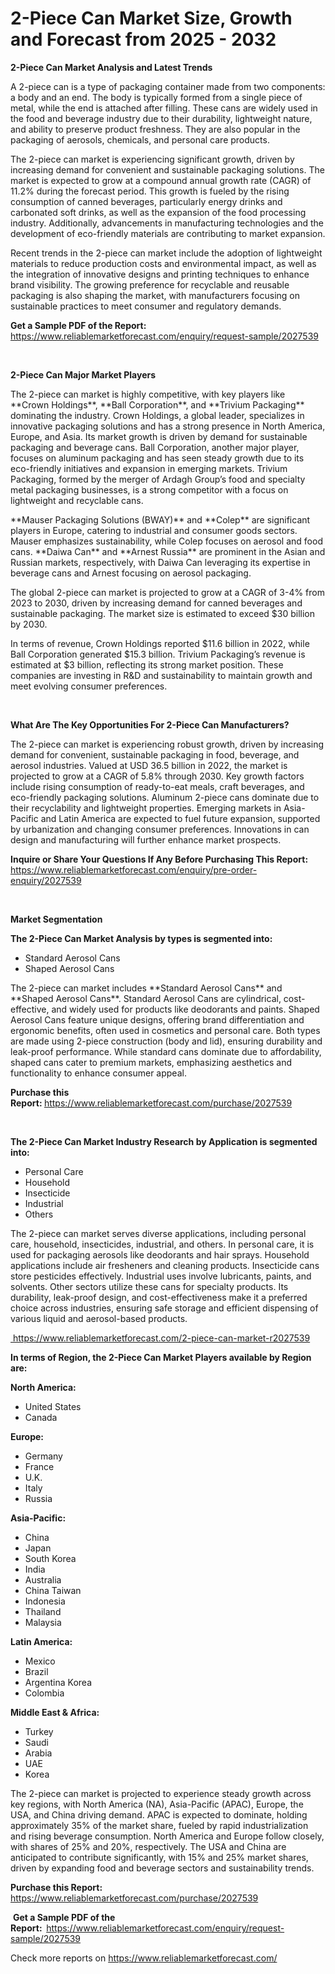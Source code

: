 <p><h1>2-Piece Can Market Size, Growth and Forecast from 2025 - 2032</h1></p><p><strong>2-Piece Can Market Analysis and Latest Trends</strong></p>
<p><p>A 2-piece can is a type of packaging container made from two components: a body and an end. The body is typically formed from a single piece of metal, while the end is attached after filling. These cans are widely used in the food and beverage industry due to their durability, lightweight nature, and ability to preserve product freshness. They are also popular in the packaging of aerosols, chemicals, and personal care products.</p><p>The 2-piece can market is experiencing significant growth, driven by increasing demand for convenient and sustainable packaging solutions. The market is expected to grow at a compound annual growth rate (CAGR) of 11.2% during the forecast period. This growth is fueled by the rising consumption of canned beverages, particularly energy drinks and carbonated soft drinks, as well as the expansion of the food processing industry. Additionally, advancements in manufacturing technologies and the development of eco-friendly materials are contributing to market expansion.</p><p>Recent trends in the 2-piece can market include the adoption of lightweight materials to reduce production costs and environmental impact, as well as the integration of innovative designs and printing techniques to enhance brand visibility. The growing preference for recyclable and reusable packaging is also shaping the market, with manufacturers focusing on sustainable practices to meet consumer and regulatory demands.</p></p>
<p><strong>Get a Sample PDF of the Report:&nbsp;</strong> <a href="https://www.reliablemarketforecast.com/enquiry/request-sample/2027539?utm_campaign=1080&utm_medium=2&utm_source=Github&utm_content=ia&utm_term=21012025&utm_id=2-piece-can">https://www.reliablemarketforecast.com/enquiry/request-sample/2027539</a></p>
<p>&nbsp;</p>
<p><strong>2-Piece Can Major Market Players</strong></p>
<p><p>The 2-piece can market is highly competitive, with key players like **Crown Holdings**, **Ball Corporation**, and **Trivium Packaging** dominating the industry. Crown Holdings, a global leader, specializes in innovative packaging solutions and has a strong presence in North America, Europe, and Asia. Its market growth is driven by demand for sustainable packaging and beverage cans. Ball Corporation, another major player, focuses on aluminum packaging and has seen steady growth due to its eco-friendly initiatives and expansion in emerging markets. Trivium Packaging, formed by the merger of Ardagh Group’s food and specialty metal packaging businesses, is a strong competitor with a focus on lightweight and recyclable cans.</p><p>**Mauser Packaging Solutions (BWAY)** and **Colep** are significant players in Europe, catering to industrial and consumer goods sectors. Mauser emphasizes sustainability, while Colep focuses on aerosol and food cans. **Daiwa Can** and **Arnest Russia** are prominent in the Asian and Russian markets, respectively, with Daiwa Can leveraging its expertise in beverage cans and Arnest focusing on aerosol packaging.</p><p>The global 2-piece can market is projected to grow at a CAGR of 3-4% from 2023 to 2030, driven by increasing demand for canned beverages and sustainable packaging. The market size is estimated to exceed $30 billion by 2030.</p><p>In terms of revenue, Crown Holdings reported $11.6 billion in 2022, while Ball Corporation generated $15.3 billion. Trivium Packaging’s revenue is estimated at $3 billion, reflecting its strong market position. These companies are investing in R&D and sustainability to maintain growth and meet evolving consumer preferences.</p></p>
<p>&nbsp;</p>
<p><strong>What Are The Key Opportunities For 2-Piece Can Manufacturers?</strong></p>
<p><p>The 2-piece can market is experiencing robust growth, driven by increasing demand for convenient, sustainable packaging in food, beverage, and aerosol industries. Valued at USD 36.5 billion in 2022, the market is projected to grow at a CAGR of 5.8% through 2030. Key growth factors include rising consumption of ready-to-eat meals, craft beverages, and eco-friendly packaging solutions. Aluminum 2-piece cans dominate due to their recyclability and lightweight properties. Emerging markets in Asia-Pacific and Latin America are expected to fuel future expansion, supported by urbanization and changing consumer preferences. Innovations in can design and manufacturing will further enhance market prospects.</p></p>
<p><strong>Inquire or Share Your Questions If Any Before Purchasing This Report:</strong> <a href="https://www.reliablemarketforecast.com/enquiry/pre-order-enquiry/2027539?utm_campaign=1080&utm_medium=2&utm_source=Github&utm_content=ia&utm_term=21012025&utm_id=2-piece-can">https://www.reliablemarketforecast.com/enquiry/pre-order-enquiry/2027539</a></p>
<p>&nbsp;</p>
<p><strong>Market Segmentation</strong></p>
<p><strong>The 2-Piece Can Market Analysis by types is segmented into:</strong></p>
<p><ul><li>Standard Aerosol Cans</li><li>Shaped Aerosol Cans</li></ul></p>
<p><p>The 2-piece can market includes **Standard Aerosol Cans** and **Shaped Aerosol Cans**. Standard Aerosol Cans are cylindrical, cost-effective, and widely used for products like deodorants and paints. Shaped Aerosol Cans feature unique designs, offering brand differentiation and ergonomic benefits, often used in cosmetics and personal care. Both types are made using 2-piece construction (body and lid), ensuring durability and leak-proof performance. While standard cans dominate due to affordability, shaped cans cater to premium markets, emphasizing aesthetics and functionality to enhance consumer appeal.</p></p>
<p><strong>Purchase this Report:&nbsp;</strong><a href="https://www.reliablemarketforecast.com/purchase/2027539?utm_campaign=1080&utm_medium=2&utm_source=Github&utm_content=ia&utm_term=21012025&utm_id=2-piece-can">https://www.reliablemarketforecast.com/purchase/2027539</a></p>
<p>&nbsp;</p>
<p><strong>The 2-Piece Can Market Industry Research by Application is segmented into:</strong></p>
<p><ul><li>Personal Care</li><li>Household</li><li>Insecticide</li><li>Industrial</li><li>Others</li></ul></p>
<p><p>The 2-piece can market serves diverse applications, including personal care, household, insecticides, industrial, and others. In personal care, it is used for packaging aerosols like deodorants and hair sprays. Household applications include air fresheners and cleaning products. Insecticide cans store pesticides effectively. Industrial uses involve lubricants, paints, and solvents. Other sectors utilize these cans for specialty products. Its durability, leak-proof design, and cost-effectiveness make it a preferred choice across industries, ensuring safe storage and efficient dispensing of various liquid and aerosol-based products.</p></p>
<p><a href="https://www.reliablemarketforecast.com/2-piece-can-market-r2027539?utm_campaign=1080&utm_medium=2&utm_source=Github&utm_content=ia&utm_term=21012025&utm_id=2-piece-can">&nbsp;https://www.reliablemarketforecast.com/2-piece-can-market-r2027539</a></p>
<p><strong>In terms of Region, the 2-Piece Can Market Players available by Region are:</strong></p>
<p>
    <p> <strong> North America: </strong>
        <ul>
            <li>United States</li>
            <li>Canada</li>
        </ul>
        </p> 
    <p> <strong> Europe: </strong>
        <ul>
            <li>Germany</li>
            <li>France</li>
            <li>U.K.</li>
            <li>Italy</li>
            <li>Russia</li>
        </ul>
        </p> 
    <p> <strong> Asia-Pacific: </strong>
        <ul>
            <li>China</li>
            <li>Japan</li>
            <li>South Korea</li>
            <li>India</li>
            <li>Australia</li>
            <li>China Taiwan</li>
            <li>Indonesia</li>
            <li>Thailand</li>
            <li>Malaysia</li>
        </ul>
        </p> 
    <p> <strong> Latin America: </strong>
        <ul>
            <li>Mexico</li>
            <li>Brazil</li>
            <li>Argentina Korea</li>
            <li>Colombia</li>
        </ul>
        </p> 
    <p> <strong> Middle East & Africa: </strong>
        <ul>
            <li>Turkey</li>
            <li>Saudi</li>
            <li>Arabia</li>
            <li>UAE</li>
            <li>Korea</li>
        </ul>
    </p>
    </p>
<p><p>The 2-piece can market is projected to experience steady growth across key regions, with North America (NA), Asia-Pacific (APAC), Europe, the USA, and China driving demand. APAC is expected to dominate, holding approximately 35% of the market share, fueled by rapid industrialization and rising beverage consumption. North America and Europe follow closely, with shares of 25% and 20%, respectively. The USA and China are anticipated to contribute significantly, with 15% and 25% market shares, driven by expanding food and beverage sectors and sustainability trends.</p></p>
<p><strong>Purchase this Report: </strong><a href="https://www.reliablemarketforecast.com/purchase/2027539?utm_campaign=1080&utm_medium=2&utm_source=Github&utm_content=ia&utm_term=21012025&utm_id=2-piece-can">https://www.reliablemarketforecast.com/purchase/2027539</a></p>
<p>&nbsp;<strong>Get a Sample PDF of the Report:&nbsp;&nbsp;</strong><a href="https://www.reliablemarketforecast.com/enquiry/request-sample/2027539?utm_campaign=1080&utm_medium=2&utm_source=Github&utm_content=ia&utm_term=21012025&utm_id=2-piece-can">https://www.reliablemarketforecast.com/enquiry/request-sample/2027539</a></p>
<p><strong></strong></p>
<p>Check more reports on <a href="https://www.reliablemarketforecast.com/?utm_campaign=1080&utm_medium=2&utm_source=Github&utm_content=ia&utm_term=21012025&utm_id=2-piece-can">https://www.reliablemarketforecast.com/</a></p>